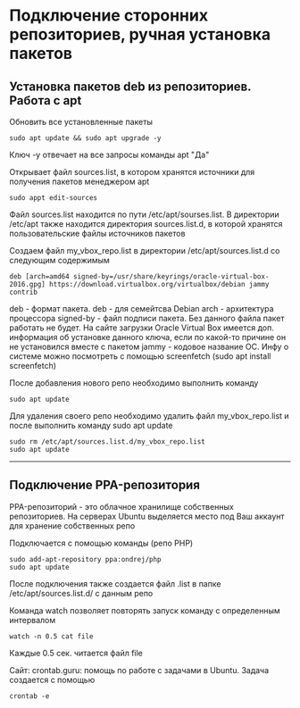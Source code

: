 # Подключение сторонних репозиториев, ручная установка пакетов

## Установка пакетов deb из репозиториев. Работа с apt

Обновить все установленные пакеты

    sudo apt update && sudo apt upgrade -y

Ключ -y отвечает на все запросы команды apt "Да"

Открывает файл sources.list, в котором хранятся источники для получения пакетов менеджером apt

    sudo appt edit-sources

Файл sources.list находится по пути /etc/apt/sourses.list. В директории /etc/apt также находится директория sources.list.d, в которой хранятся пользовательские файлы источников пакетов

Создаем файл my_vbox_repo.list в директории /etc/apt/sources.list.d со следующим содержимым

    deb [arch=amd64 signed-by=/usr/share/keyrings/oracle-virtual-box-2016.gpg] https://download.virtualbox.org/virtualbox/debian jammy contrib

deb - формат пакета. deb - для семейтсва Debian
arch - архитектура процессора
signed-by - файл подписи пакета. Без данного файла пакет работать не будет. На сайте загрузки Oracle Virtual Box имеется доп. информация об установке данного ключа, если по какой-то причине он не установился вместе с пакетом
jammy - кодовое название ОС. Инфу о системе можно посмотреть с помощью screenfetch (sudo apt install screenfetch)

После добавления нового репо необходимо выполнить команду

    sudo apt update

Для удаления своего репо необходимо удалить файл my_vbox_repo.list и после выполнить команду sudo apt update

    sudo rm /etc/apt/sources.list.d/my_vbox_repo.list
    sudo apt update
---
## Подключение PPA-репозитория

PPA-репозиторий - это облачное хранилище собственных репозиториев. На серверах Ubuntu выделяется место под Ваш аккаунт для хранение собственных репо

Подключается с помощью команды (репо PHP)

    sudo add-apt-repository ppa:ondrej/php
    sudo apt update

После подключения также создается файл .list в папке /etc/apt/sources.list.d/ с данным репо

Команда watch позволяет повторять запуск команду с определенным интервалом

    watch -n 0.5 cat file

Каждые 0.5 сек. читается файл file

Сайт: crontab.guru: помощь по работе с задачами в Ubuntu. Задача создается с помощью 

    crontab -e
